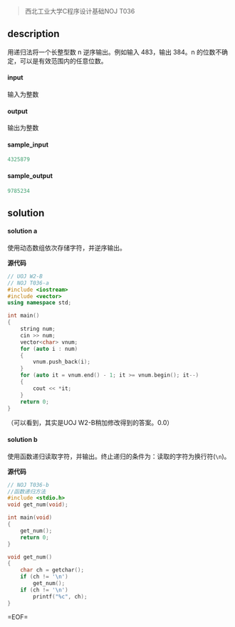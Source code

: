 > 西北工业大学C程序设计基础NOJ T036

## description 

用递归法将一个长整型数 n 逆序输出。例如输入 483，输出 384。n 的位数不确定，可以是有效范围内的任意位数。

#### input 

输入为整数

#### output 

输出为整数

#### sample_input 

```c
4325879 
```

#### sample_output 

```c
9785234
```

## solution

#### solution a

使用动态数组依次存储字符，并逆序输出。

**源代码**

```cpp
// UOJ W2-B
// NOJ T036-a
#include <iostream>
#include <vector>
using namespace std;

int main()
{
    string num;
    cin >> num;
    vector<char> vnum;
    for (auto i : num)
    {
        vnum.push_back(i);
    }
    for (auto it = vnum.end() - 1; it >= vnum.begin(); it--)
    {
        cout << *it;
    }
    return 0;
}
```

（可以看到，其实是UOJ W2-B稍加修改得到的答案。0.0）

#### solution b

使用函数递归读取字符，并输出。终止递归的条件为：读取的字符为换行符(`\n`)。

**源代码**

```c
// NOJ T036-b
//函数递归方法
#include <stdio.h>
void get_num(void);

int main(void)
{
    get_num();
    return 0;
}

void get_num()
{
    char ch = getchar();
    if (ch != '\n')
        get_num();
    if (ch != '\n')
        printf("%c", ch);
}
```

=EOF=

